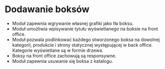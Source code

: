 # Dodawanie boksów
<ul>
<li>  Moduł zapewnia wgrywanie własnej grafiki jako tła boksu.</li>
<li>  Moduł umożliwia wpisywanie  tytułu wyświetlanego na boksie na front office.</li>
<li>  Moduł pozwala podlinkować każdego stworzonego boksa na dowolnej kategorii, produkcie i strony statycznej występującej w back office. Kategorie wyświetlane są w formie drzewa.</li>
<li>  Boksy na front office zachowują są responsywne.</li>
<li>  Moduł zapewnia usuwanie się boksa z katalogu.</li>
</ul>
